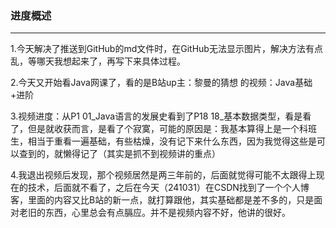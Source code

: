 ### **进度概述**

------

1.今天解决了推送到GitHub的md文件时，在GitHub无法显示图片，解决方法有点乱，等哪天我想起来了，再写下来具体过程。

2.今天又开始看Java网课了，看的是B站up主：黎曼的猜想   的视频：Java基础+进阶

3.视频进度：从P1 01_Java语言的发展史看到了P18 18_基本数据类型，看是看了，但是就收获而言，是看了个寂寞，可能的原因是：我基本算得上是一个科班生，相当于重看一遍基础，有些枯燥，没有记下来什么东西，因为我觉得这些是可以查到的，就懒得记了（其实是抓不到视频讲的重点）

4.我退出视频后发现，那个视频居然是两三年前的，后面就觉得可能不太跟得上现在的技术，后面就不看了，之后在今天（241031）在CSDN找到了一个个人博客，里面的内容又比B站的新一点，就打算跟他，其实基础都是差不多的，只是面对老旧的东西，心里总会有点膈应。并不是视频内容不好，他讲的很好。